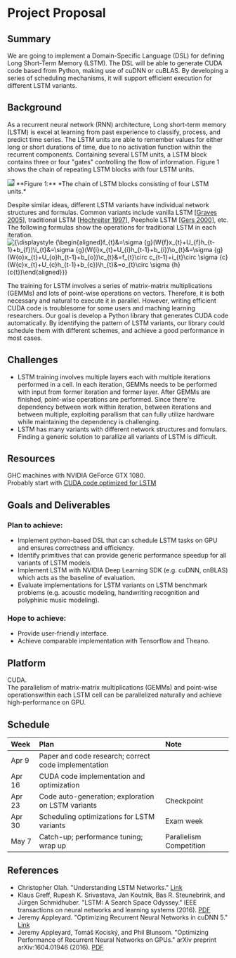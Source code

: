 # Project Proposal

## Summary
<!--Summarize your project in no more than 2-3 sentences. Describe what you plan to do and what parallel systems you will be working with. -->

We are going to implement a Domain-Specific Language (DSL) for defining Long Short-Term Memory (LSTM). The DSL will be able to generate CUDA code based from Python, making use of cuDNN or cuBLAS. By developing a series of scheduling mechanisms, it will support efficient execution for different LSTM variants.

## Background
<!--If your project involves accelerating a compute-intensive application, describe the application or piece of the application you are going to implement in more detail. This description need only be a few paragraphs. It might be helpful to include a block diagram or pseudocode of the basic idea. An important detail is what aspects of the problem might benefit from parallelism? and why?-->
As a recurrent neural network (RNN) architecture, Long short-term memory (LSTM) is excel at learning from past experience to classify, process, and predict time series. The LSTM units are able to remember values for either long or short durations of time, due to no activation function within the recurrent components. Containing several LSTM units, a LSTM block contains three or four "gates" controlling the flow of information. Figure 1 shows the chain of repeating LSTM blocks with four LSTM units.

<img src="http://colah.github.io/posts/2015-08-Understanding-LSTMs/img/LSTM3-chain.png" style="background-color:#666;"/>  
**Figure 1:** *The chain of LSTM blocks consisting of  four LSTM units.*

Despite similar ideas, different LSTM variants have individual network structures and formulas. Common variants include vanilla LSTM [[Graves 2005](http://www.sciencedirect.com/science/article/pii/S0893608005001206)], traditional LSTM [[Hochreiter 1997](http://www.mitpressjournals.org/doi/abs/10.1162/neco.1997.9.8.1735)], Peephole LSTM [[Gers 2000](http://ieeexplore.ieee.org/abstract/document/861302/)], etc. The following formulas show the operations for traditional LSTM in each iteration.  
![{\displaystyle {\begin{aligned}f_{t}&=\sigma _{g}(W_{f}x_{t}+U_{f}h_{t-1}+b_{f})\\i_{t}&=\sigma _{g}(W_{i}x_{t}+U_{i}h_{t-1}+b_{i})\\o_{t}&=\sigma _{g}(W_{o}x_{t}+U_{o}h_{t-1}+b_{o})\\c_{t}&=f_{t}\circ c_{t-1}+i_{t}\circ \sigma _{c}(W_{c}x_{t}+U_{c}h_{t-1}+b_{c})\\h_{t}&=o_{t}\circ \sigma _{h}(c_{t})\end{aligned}}}](http://www.sciweavers.org/upload/Tex2Img_1491768389/eqn.png)

The training for LSTM involves a series of matrix-matrix multiplications (GEMMs) and lots of point-wise operations on vectors.  Therefore, it is both necessary and natural to execute it in parallel. However, writing efficient CUDA code is troublesome for some users and maching learning researchers. Our goal is develop a Python library that generates CUDA code automatically. By identifying the pattern of LSTM variants, our library could schedule them with different schemes, and achieve a good performance in most cases.

## Challenges
<!--Describe why the problem is challenging. What aspects of the problem might make it difficult to parallelize? In other words, what to you hope to learn by doing the project?

- Describe the workload: what are the dependencies, what are its memory access characteristics? (is there locality? is there a high communication to computation ratio?), is there divergent execution?
- Describe constraints: What are the properties of the system that make mapping the workload to it challenging?
-->
* LSTM training involves multiple layers each with multiple iterations performed in a cell. In each iteration, GEMMs needs to be performed with input from former iteration and former layer. After GEMMs are finished, point-wise operations are performed. Since there're dependency between work within iteration, between iterations and between multiple, exploiting parallism that can fully utilize hardware while maintaining the dependency is challenging.
* LSTM has many variants with different network structures and fomulars. Finding a generic solution to parallize all variants of LSTM is difficult.
## Resources
<!--Describe the resources (type of computers, starter code, etc.) you will use. What code base will you start from? Are you starting from scratch or using an existing piece of code? Is there a book or paper that you are using as a reference (if so, provide a citation)? Are there any other resources you need, but haven't figured out how to obtain yet? Could you benefit from access to any special machines?-->

GHC machines with NVIDIA GeForce GTX 1080.  
Probably start with [CUDA code optimized for LSTM](https://github.com/parallel-forall/code-samples/tree/master/posts/rnn)

## Goals and Deliverables
<!--Describe the deliverables or goals of your project.-->
### Plan to achieve:
* Implement python-based DSL that can schedule LSTM tasks on GPU and ensures correctness and efficiency.
* Identify primitives that can provide generic performance speedup for all variants of LSTM models.
* Implement LSTM with NVIDIA Deep Learning SDK (e.g. cuDNN, cnBLAS) which acts as the baseline of evaluation. 
* Evaluate implementations for LSTM variants on LSTM benchmark problems (e.g. acoustic modeling, handwriting recognition and polyphinic music modeling).

### Hope to achieve:
* Provide user-friendly interface.
* Achieve comparable implementation with Tensorflow and Theano.
## Platform
<!--Describe why the platform (computer and/or language) you have chosen is a good one for your needs. Why does it make sense to use this parallel system for the workload you have chosen?-->

CUDA.  
The parallelism of  matrix-matrix multiplications (GEMMs) and  point-wise operationswithin each LSTM cell can be parallelized naturally and achieve high-performance on GPU. 

## Schedule
<!--Produce a schedule for your project. Your schedule should have at least one item to do per week. List what you plan to get done each week from now until the parallelism competition in order to meet your project goals. Keep in mind that due to other classes, you'll have more time to work some weeks than others (work that into the schedule). You will need to re-evaluate your progress at the end of each week and update this schedule accordingly. Note the intermediate checkpoint deadline is April 25th. In your schedule we encourage you to be precise as precise as possible. It's often helpful to work backward in time from your deliverables and goals, writing down all the little things you'll need to do (establish the dependencies!).-->

| Week | Plan | Note |
| :--- |:---| :---|
| Apr 9 | Paper and code research; correct code implementation |   |
| Apr 16 | CUDA code implementation and optimization |   |
| Apr 23 | Code auto-generation; exploration on LSTM variants | Checkpoint |
| Apr 30 | Scheduling optimizations for LSTM variants  | Exam week |
| May 7 | Catch-up; performance tuning; wrap up | Parallelism Competition |

## References
- Christopher Olah. "Understanding LSTM Networks." [Link](http://colah.github.io/posts/2015-08-Understanding-LSTMs/)
- Klaus Greff, Rupesh K. Srivastava, Jan Koutník, Bas R. Steunebrink, and Jürgen Schmidhuber. "LSTM: A Search Space Odyssey." IEEE transactions on neural networks and learning systems (2016). [PDF](https://arxiv.org/pdf/1503.04069.pdf)
- Jeremy Appleyard. "Optimizing Recurrent Neural Networks in cuDNN 5." [Link](https://devblogs.nvidia.com/parallelforall/optimizing-recurrent-neural-networks-cudnn-5/)
- Jeremy Appleyard, Tomáš Kociský, and Phil Blunsom. "Optimizing Performance of Recurrent Neural Networks on GPUs." arXiv preprint arXiv:1604.01946 (2016). [PDF](https://arxiv.org/pdf/1604.01946.pdf)
